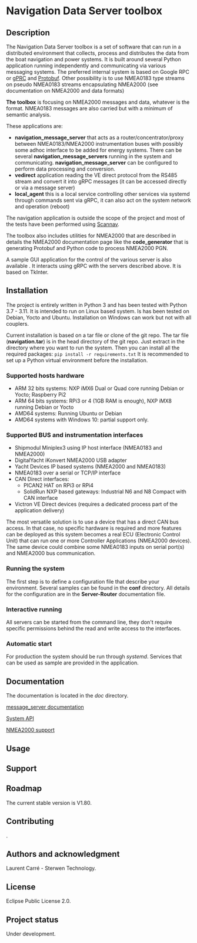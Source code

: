 # Navigation Data Server toolbox


## Description

The Navigation Data Server toolbox is a set of software that can run in a distributed environment that collects, process and distributes the data from the boat navigation and power systems.
It is built around several Python application running independently and communicating via various messaging systems. The preferred internal system is based on Google RPC or [gPRC](https://grpc.io/) and [Protobuf](https://protobuf.dev/).
Other possibility is to use NMEA0183 type streams on pseudo NMEA0183 streams encapsulating NMEA2000 (see documentation on NMEA2000 and data formats)

**The toolbox** is focusing on NMEA2000 messages and data, whatever is the format. NMEA0183 messages are also carried but with a minimum of semantic analysis.

These applications are:
   - **navigation_message_server** that acts as a router/concentrator/proxy between NMEA0183/NMEA2000 instrumentation buses with possibly some adhoc interface to be added for energy systems. There can be several **navigation_message_servers** running in the system and communicating. **navigation_message_server** can be configured to perform data processing and conversion.
   - **vedirect** application reading the VE direct protocol from the RS485 stream and convert it into gRPC messages (it can be accessed directly or via a message server)
   - **local_agent** this is a local service controlling other services via systemd through commands sent via gRPC, it can also act on the system network and operation (reboot)

The navigation application is outside the scope of the project and most of the tests have been performed using [Scannav](https://www.scannav.com/).

The toolbox also includes utilities for NMEA2000 that are described in details the NMEA2000 documentation page like the **code_generator** that is generating Protobuf and Python code to process NMEA2000 PGN.

A sample GUI application for the control of the various server is also available . It interacts using gRPC with the servers described above. It is based on TkInter.


## Installation
The project is entirely written in Python 3 and has been tested with Python 3.7 - 3.11. It is intended to run on Linux based system. Is has been tested on Debian, Yocto and Ubuntu.
Installation on Windows can work but not with all couplers.

Current installation is based on a tar file or clone of the git repo. The tar file (**navigation.tar**) is in the head directory of the git repo. Just extract in the directory where you want to run the system.
Then you can install all the required packages: `pip install -r requirements.txt`
It is recommended to set up a Python virtual environment before the installation.

### Supported hosts hardware
 - ARM 32 bits systems: NXP iMX6 Dual or Quad core running Debian or Yocto; Raspberry Pi2
 - ARM 64 bits systems: RPi3 or 4 (1GB RAM is enough), NXP iMX8 running Debian or Yocto
 - AMD64 systems: Running Ubuntu or Debian
 - AMD64 systems with Windows 10: partial support only.

### Supported BUS and instrumentation interfaces
 - Shipmodul Miniplex3 using IP host interface (NMEA0183 and NMEA2000)
 - DigitalYacht iKonvert NMEA2000 USB adapter
 - Yacht Devices IP based systems (NMEA2000 and NMEA0183)
 - NMEA0183 over a serial or TCP/IP interface
 - CAN Direct interfaces:
   - PICAN2 HAT on RPi3 or RPi4
   - SolidRun NXP based gateways: Industrial N6 and N8 Compact with CAN interface
 - Victron VE Direct devices (requires a dedicated process part of the application delivery)

The most versatile solution is to use a device that has a direct CAN bus access. In that case, no specific hardware is required and more features can be deployed as this system becomes a real ECU (Electronic Control Unit) that can run one or more Controller Applications (NMEA2000 devices).
The same device could combine some NMEA0183 inputs on serial port(s) and NMEA2000 bus communication.

### Running the system

The first step is to define a configuration file that describe your environment. Several samples can be found in the **conf** directory. All details for the configuration are in the **Server-Router** documentation file.

### Interactive running

All servers can be started from the command line, they don't require specific permissions behind the read and write access to the interfaces.

### Automatic start

For production the system should be run through *systemd*. Services that can be used as sample are provided in the application.

## Documentation

The documentation is located in the *doc* directory.

[message_server documentation](https://github.com/Sterwen-Technology/navigation_server/blob/main/doc/NMEA%20message_server.md)

[System API](https://github.com/Sterwen-Technology/navigation_server/blob/main/doc/NMEA%20system%20API.md)

[NMEA2000 support](https://github.com/Sterwen-Technology/navigation_server/blob/main/doc/NMEA2000.md)


## Usage


## Support

## Roadmap
The current stable version is V1.80.


## Contributing
.

## Authors and acknowledgment
Laurent Carré - Sterwen Technology.

## License
Eclipse Public License 2.0.

## Project status
Under development.

